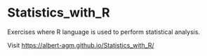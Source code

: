 # Statistics_with_R
Exercises where R language is used to perform statistical analysis.

Visit https://albert-agm.github.io/Statistics_with_R/
